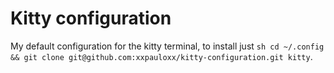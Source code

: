 # Kitty configuration
My default configuration for the kitty terminal, to install just ```sh cd ~/.config && git clone git@github.com:xxpauloxx/kitty-configuration.git kitty```.
